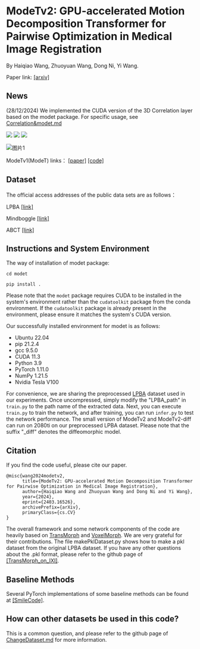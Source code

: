 # ModeTv2: GPU-accelerated Motion Decomposition Transformer for Pairwise Optimization in Medical Image Registration

By Haiqiao Wang, Zhuoyuan Wang, Dong Ni, Yi Wang.

Paper link: [[arxiv]](https://arxiv.org/abs/2403.16526)
## News
(28/12/2024) We implemented the CUDA version of the 3D Correlation layer based on the modet package. For specific usage, see [Correlation&modet.md](https://github.com/ZAX130/ModeTv2/blob/main/Corr3D%26modet.md)

<a href="https://www.python.org/"><img src="https://img.shields.io/badge/Python-3.9-ff69b4.svg" /></a>
<a href= "https://pytorch.org/"> <img src="https://img.shields.io/badge/PyTorch-11.3-2BAF2B.svg" /></a>
<a href="https://opensource.org/licenses/MIT"><img src="https://img.shields.io/badge/License-MIT-yellow.svg"></a>

![图片1](https://github.com/ZAX130/ModeTv2/assets/43944700/b594621a-07c5-4eb3-8ac8-c5c9f2315499)

ModeTv1(ModeT) links： [[paper]](https://github.com/ZAX130/SmileCode)  [[code]](https://github.com/ZAX130/SmileCode)
## Dataset
The official access addresses of the public data sets are as follows：

LPBA [[link]](https://resource.loni.usc.edu/resources/atlases-downloads/)

Mindboggle [[link]](https://osf.io/yhkde/)

ABCT [[link]](https://cloud.imi.uni-luebeck.de/s/yiQZfo43YBBg7zL)

## Instructions and System Environment
The way of installation of modet package:

`cd modet`

`pip install .`

Please note that the `modet` package requires CUDA to be installed in the system's environment rather than the `cudatoolkit` package from the conda environment. If the `cudatoolkit` package is already present in the environment, please ensure it matches the system's CUDA version.

Our successfully installed environment for modet is as follows:
- Ubuntu 22.04
- pip 21.2.4
- gcc 9.5.0
- CUDA 11.3
- Python 3.9
- PyTorch 1.11.0
- NumPy 1.21.5
- Nvidia Tesla V100

For convenience, we are sharing the preprocessed [LPBA](https://drive.usercontent.google.com/download?id=1mFzZDn2qPAiP1ByGZ7EbsvEmm6vrS5WO&export=download&authuser=0) dataset used in our experiments. Once uncompressed, simply modify the "LPBA_path" in `train.py` to the path name of the extracted data. Next, you can execute `train.py` to train the network, and after training, you can run `infer.py` to test the network performance. The small version of ModeTv2 and ModeTv2-diff can run on 2080ti on our preprocessed LPBA dataset. Please note that the suffix "_diff" denotes the diffeomorphic model.

## Citation
If you find the code useful, please cite our paper.
```
@misc{wang2024modetv2,
      title={ModeTv2: GPU-accelerated Motion Decomposition Transformer for Pairwise Optimization in Medical Image Registration}, 
      author={Haiqiao Wang and Zhuoyuan Wang and Dong Ni and Yi Wang},
      year={2024},
      eprint={2403.16526},
      archivePrefix={arXiv},
      primaryClass={cs.CV}
}
```
The overall framework and some network components of the code are heavily based on [TransMorph](https://github.com/junyuchen245/TransMorph_Transformer_for_Medical_Image_Registration) and [VoxelMorph](https://github.com/voxelmorph/voxelmorph). We are very grateful for their contributions. The file makePklDataset.py shows how to make a pkl dataset from the original LPBA dataset. If you have any other questions about the .pkl format, please refer to the github page of [[TransMorph_on_IXI]](https://github.com/junyuchen245/TransMorph_Transformer_for_Medical_Image_Registration/blob/main/IXI/TransMorph_on_IXI.md). 

## Baseline Methods
Several PyTorch implementations of some baseline methods can be found at [[SmileCode]](https://github.com/ZAX130/SmileCode/tree/main).

## How can other datasets be used in this code?
This is a common question, and please refer to the github page of [ChangeDataset.md](https://github.com/ZAX130/ModeTv2/blob/main/ChangeDataset.md) for more information.
